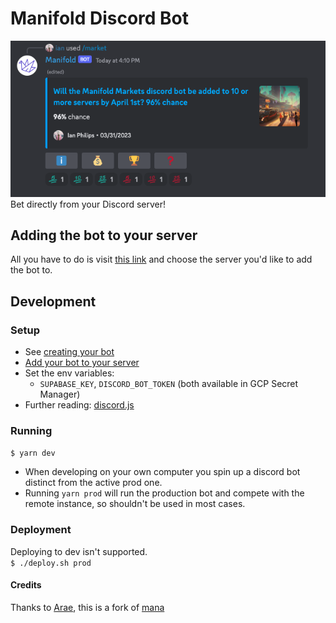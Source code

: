 # Manifold Discord Bot
![image](img/ss.png)  
Bet directly from your Discord server!
## Adding the bot to your server
All you have to do is visit [this link](https://discord.com/api/oauth2/authorize?client_id=1074829857537663098&permissions=328565385280&scope=bot%20applications.commands) and choose the server you'd like to add the bot to.

## Development
### Setup
- See [creating your bot](https://discordjs.guide/preparations/setting-up-a-bot-application.html#creating-your-bot)
- [Add your bot to your server](https://discordjs.guide/preparations/adding-your-bot-to-servers.html#adding-your-bot-to-servers)
- Set the env variables:
  - `SUPABASE_KEY`, `DISCORD_BOT_TOKEN` (both available in GCP Secret Manager)
- Further reading: [discord.js](https://discordjs.guide)

### Running
`$ yarn dev`
- When developing on your own computer you spin up a discord bot distinct from the active prod one.
- Running `yarn prod` will run the production bot and compete with the remote instance, so shouldn't be used in most cases.


### Deployment  
Deploying to dev isn't supported.  
`$ ./deploy.sh prod`


#### Credits
Thanks to [Arae](https://manifold.markets/a), this is a fork of [mana](https://github.com/AnnikaCodes/mana)
